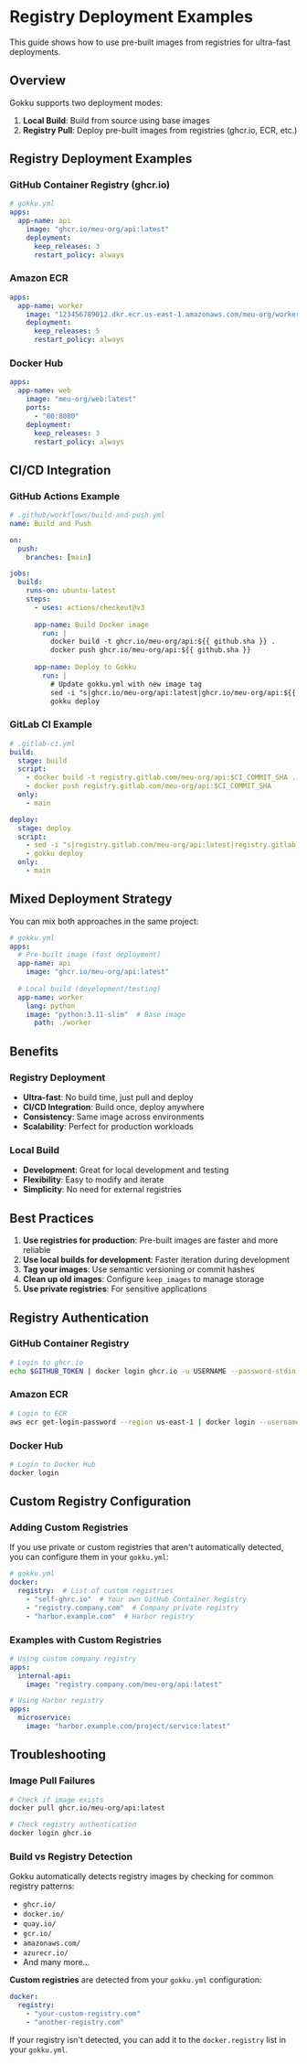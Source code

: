 # Registry Deployment Examples

This guide shows how to use pre-built images from registries for ultra-fast deployments.

## Overview

Gokku supports two deployment modes:

1. **Local Build**: Build from source using base images
2. **Registry Pull**: Deploy pre-built images from registries (ghcr.io, ECR, etc.)

## Registry Deployment Examples

### GitHub Container Registry (ghcr.io)

```yaml
# gokku.yml
apps:
  app-name: api
    image: "ghcr.io/meu-org/api:latest"
    deployment:
      keep_releases: 3
      restart_policy: always
```

### Amazon ECR

```yaml
apps:
  app-name: worker
    image: "123456789012.dkr.ecr.us-east-1.amazonaws.com/meu-org/worker:latest"
    deployment:
      keep_releases: 5
      restart_policy: always
```

### Docker Hub

```yaml
apps:
  app-name: web
    image: "meu-org/web:latest"
    ports:
      - "80:8080"
    deployment:
      keep_releases: 3
      restart_policy: always
```

## CI/CD Integration

### GitHub Actions Example

```yaml
# .github/workflows/build-and-push.yml
name: Build and Push

on:
  push:
    branches: [main]

jobs:
  build:
    runs-on: ubuntu-latest
    steps:
      - uses: actions/checkout@v3
      
      app-name: Build Docker image
        run: |
          docker build -t ghcr.io/meu-org/api:${{ github.sha }} .
          docker push ghcr.io/meu-org/api:${{ github.sha }}
          
      app-name: Deploy to Gokku
        run: |
          # Update gokku.yml with new image tag
          sed -i "s|ghcr.io/meu-org/api:latest|ghcr.io/meu-org/api:${{ github.sha }}|" gokku.yml
          gokku deploy
```

### GitLab CI Example

```yaml
# .gitlab-ci.yml
build:
  stage: build
  script:
    - docker build -t registry.gitlab.com/meu-org/api:$CI_COMMIT_SHA .
    - docker push registry.gitlab.com/meu-org/api:$CI_COMMIT_SHA
  only:
    - main

deploy:
  stage: deploy
  script:
    - sed -i "s|registry.gitlab.com/meu-org/api:latest|registry.gitlab.com/meu-org/api:$CI_COMMIT_SHA|" gokku.yml
    - gokku deploy
  only:
    - main
```

## Mixed Deployment Strategy

You can mix both approaches in the same project:

```yaml
# gokku.yml
apps:
  # Pre-built image (fast deployment)
  app-name: api
    image: "ghcr.io/meu-org/api:latest"
      
  # Local build (development/testing)
  app-name: worker
    lang: python
    image: "python:3.11-slim"  # Base image
      path: ./worker
```

## Benefits

### Registry Deployment
- **Ultra-fast**: No build time, just pull and deploy
- **CI/CD Integration**: Build once, deploy anywhere
- **Consistency**: Same image across environments
- **Scalability**: Perfect for production workloads

### Local Build
- **Development**: Great for local development and testing
- **Flexibility**: Easy to modify and iterate
- **Simplicity**: No need for external registries

## Best Practices

1. **Use registries for production**: Pre-built images are faster and more reliable
2. **Use local builds for development**: Faster iteration during development
3. **Tag your images**: Use semantic versioning or commit hashes
4. **Clean up old images**: Configure `keep_images` to manage storage
5. **Use private registries**: For sensitive applications

## Registry Authentication

### GitHub Container Registry

```bash
# Login to ghcr.io
echo $GITHUB_TOKEN | docker login ghcr.io -u USERNAME --password-stdin
```

### Amazon ECR

```bash
# Login to ECR
aws ecr get-login-password --region us-east-1 | docker login --username AWS --password-stdin 123456789012.dkr.ecr.us-east-1.amazonaws.com
```

### Docker Hub

```bash
# Login to Docker Hub
docker login
```

## Custom Registry Configuration

### Adding Custom Registries

If you use private or custom registries that aren't automatically detected, you can configure them in your `gokku.yml`:

```yaml
# gokku.yml
docker:
  registry:  # List of custom registries
    - "self-ghrc.io"  # Your own GitHub Container Registry
    - "registry.company.com"  # Company private registry
    - "harbor.example.com"  # Harbor registry
```

### Examples with Custom Registries

```yaml
# Using custom company registry
apps:
  internal-api:
    image: "registry.company.com/meu-org/api:latest"

# Using Harbor registry
apps:
  microservice:
    image: "harbor.example.com/project/service:latest"
```

## Troubleshooting

### Image Pull Failures

```bash
# Check if image exists
docker pull ghcr.io/meu-org/api:latest

# Check registry authentication
docker login ghcr.io
```

### Build vs Registry Detection

Gokku automatically detects registry images by checking for common registry patterns:
- `ghcr.io/`
- `docker.io/`
- `quay.io/`
- `gcr.io/`
- `amazonaws.com/`
- `azurecr.io/`
- And many more...

**Custom registries** are detected from your `gokku.yml` configuration:
```yaml
docker:
  registry:
    - "your-custom-registry.com"
    - "another-registry.com"
```

If your registry isn't detected, you can add it to the `docker.registry` list in your `gokku.yml`.
